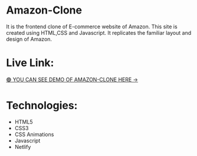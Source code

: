 # Amazon-Clone
It is the frontend clone of E-commerce website of Amazon. This site is created using HTML,CSS and Javascript. 
It replicates the familiar layout and design of Amazon.

# Live Link:
[🟢 YOU CAN SEE DEMO OF AMAZON-CLONE HERE -> ](https://amazon-frontend-clone01.netlify.app/)

# Technologies:
* HTML5
* CSS3
* CSS Animations
* Javascript
* Netlify
